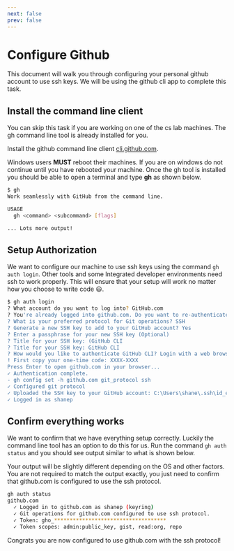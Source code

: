```yaml
---
next: false
prev: false
---
```

# Configure Github

This document will walk you through configuring your personal github
account to use ssh keys. We will be using the github cli app to complete
this task.

## Install the command line client

You can skip this task if you are working on one of the cs lab machines.
The gh command line tool is already installed for you.

Install the github command line client [cli.github.com](https://cli.github.com/).

Windows users **MUST** reboot their machines. If you are on windows do not
continue until you have rebooted your machine. Once the gh tool is installed you
should be able to open a terminal and type **gh** as shown below.

```bash
$ gh
Work seamlessly with GitHub from the command line.

USAGE
  gh <command> <subcommand> [flags]

... Lots more output!
```

## Setup Authorization

We want to configure our machine to use ssh keys using the command
`gh auth login`. Other tools and some Integrated developer environments
need ssh to work properly. This will ensure that your setup will work no
matter how you choose to write code 😃.

```bash
$ gh auth login
? What account do you want to log into? GitHub.com
? You're already logged into github.com. Do you want to re-authenticate? Yes
? What is your preferred protocol for Git operations? SSH
? Generate a new SSH key to add to your GitHub account? Yes
? Enter a passphrase for your new SSH key (Optional)
? Title for your SSH key: (GitHub CLI
? Title for your SSH key: GitHub CLI
? How would you like to authenticate GitHub CLI? Login with a web browse
! First copy your one-time code: XXXX-XXXX
Press Enter to open github.com in your browser...
✓ Authentication complete.
- gh config set -h github.com git_protocol ssh
✓ Configured git protocol
✓ Uploaded the SSH key to your GitHub account: C:\Users\shane\.ssh\id_ed25519.pub
✓ Logged in as shanep
```

## Confirm everything works

We want to confirm that we have everything setup correctly. Luckily the
command line tool has an option to do this for us. Run the command
`gh auth status` and you should see output similar to what is shown
below.

Your output will be slightly different depending on the OS and other
factors. You are not required to match the output exactly, you just need
to confirm that github.com is configured to use the ssh protocol.

```bash
gh auth status
github.com
  ✓ Logged in to github.com as shanep (keyring)
  ✓ Git operations for github.com configured to use ssh protocol.
  ✓ Token: gho_************************************
  ✓ Token scopes: admin:public_key, gist, read:org, repo
```

Congrats you are now configured to use github.com with the ssh protocol!

